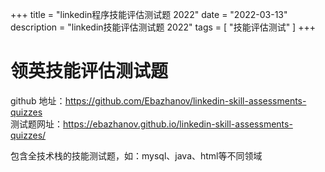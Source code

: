 +++
title = "linkedin程序技能评估测试题 2022"
date = "2022-03-13"
description = "linkedin技能评估测试题 2022"
tags = [
    "技能评估测试"
]
+++

# 领英技能评估测试题

github 地址：https://github.com/Ebazhanov/linkedin-skill-assessments-quizzes  
测试题网址：https://ebazhanov.github.io/linkedin-skill-assessments-quizzes/

包含全技术栈的技能测试题，如：mysql、java、html等不同领域
